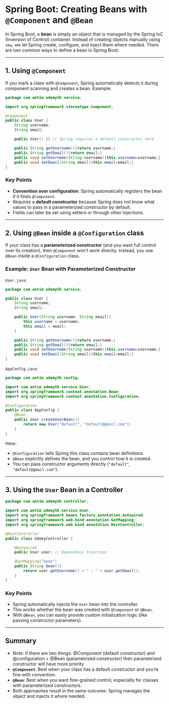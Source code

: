 # Spring Boot: Creating Beans with `@Component` and `@Bean`

In Spring Boot, a **bean** is simply an object that is managed by the Spring IoC (Inversion of Control) container. Instead of creating objects manually using `new`, we let Spring create, configure, and inject them where needed. There are two common ways to define a bean in Spring Boot:

---

## 1. Using `@Component`

If you mark a class with `@Component`, Spring automatically detects it during component scanning and creates a bean. Example:

```java
package com.antim.udemySh.service;

import org.springframework.stereotype.Component;

@Component
public class User {
    String username;
    String email;

    public User() {} // Spring requires a default constructor here

    public String getUsername(){return username;}
    public String getEmail(){return email;}
    public void setUsername(String username){this.username=username;}
    public void setEmail(String email){this.email=email;}
}
```

### Key Points
- **Convention over configuration**: Spring automatically registers the bean if it finds `@Component`.
- Requires a **default constructor** because Spring does not know what values to pass in a parameterized constructor by default.
- Fields can later be set using setters or through other injections.

---

## 2. Using `@Bean` inside a `@Configuration` class

If your class has a **parameterized constructor** (and you want full control over its creation), then `@Component` won’t work directly. Instead, you use `@Bean` inside a `@Configuration` class.

### Example: `User` Bean with Parameterized Constructor

`User.java`:
```java
package com.antim.udemySh.service;

public class User {
    String username;
    String email;

    public User(String username, String email){
        this.username = username;
        this.email = email;
    }

    public String getUsername(){return username;}
    public String getEmail(){return email;}
    public void setUsername(String username){this.username=username;}
    public void setEmail(String email){this.email=email;}
}
```

`AppConfig.java`:
```java
package com.antim.udemySh.config;

import com.antim.udemySh.service.User;
import org.springframework.context.annotation.Bean;
import org.springframework.context.annotation.Configuration;

@Configuration
public class AppConfig {
    @Bean
    public User createUserBean(){
        return new User("default", "default@gmail.com");
    }
}
```

Here:
- `@Configuration` tells Spring this class contains bean definitions.
- `@Bean` explicitly defines the bean, and you control how it is created.
- You can pass constructor arguments directly (`"default"`, `"default@gmail.com"`).

---

## 3. Using the `User` Bean in a Controller

```java
package com.antim.udemySh.controller;

import com.antim.udemySh.service.User;
import org.springframework.beans.factory.annotation.Autowired;
import org.springframework.web.bind.annotation.GetMapping;
import org.springframework.web.bind.annotation.RestController;

@RestController
public class UdemyController {

    @Autowired
    public User user; // Dependency Injection

    @GetMapping("bean")
    public String bean(){
        return user.getUsername() + " : " + user.getEmail();
    }
}
```

### Key Points
- Spring automatically injects the `User` bean into the controller.
- This works whether the bean was created with `@Component` or `@Bean`.
- With `@Bean`, you can easily provide custom initialization logic (like passing constructor parameters).

---

## Summary

- Note: if there are two things: @Component (default constructor) and @configuration + @Bean (parametrized constructor) then parametrized constructor will have more priority
- **`@Component`**: Best when your class has a default constructor and you’re fine with convention.  
- **`@Bean`**: Best when you want fine-grained control, especially for classes with parameterized constructors.  
- Both approaches result in the same outcome: Spring manages the object and injects it where needed.
